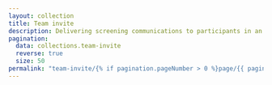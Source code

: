 ```yaml
---
layout: collection
title: Team invite
description: Delivering screening communications to participants in an appropriate, clinically safe way through the channel that works best for them.
pagination:
  data: collections.team-invite
  reverse: true
  size: 50
permalink: "team-invite/{% if pagination.pageNumber > 0 %}page/{{ pagination.pageNumber + 1 }}{% endif %}/"
---
```

